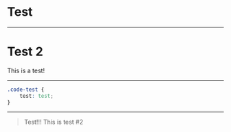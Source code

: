 # Test

---

# Test 2
This is a test!

---

```css
.code-test {
	test: test;
}
```

---

> Test!!! This is test #2

